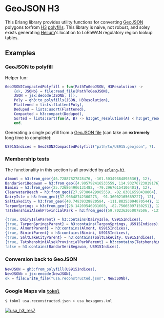 GeoJSON H3
==========

This Erlang library provides utility functions for converting
[GeoJSON] polygons to/from [H3] [polyfills]. This library is naive,
not robust, and soley exists generating [Helium]'s location to LoRaWAN
regulatory region lookup tables.

## Examples

### GeoJSON to polyfill

Helper fun:

```erlang
GeoJSON2CompactedPolyfill = fun(PathToGeoJSON, H3Resolution) ->
    {ok, JSONb} = file:read_file(PathToGeoJSON),
    JSON = jsx:decode(JSONb, []),
    Poly = gh3:to_polyfills(JSON, H3Resolution),
    Flattened = lists:flatten(Poly),
    Deduped = lists:usort(Flattened),
    Compacted = h3:compact(Deduped),
    Sorted = lists:sort(fun(A, B) -> h3:get_resolution(A) < h3:get_resolution(B) end, Compacted)
    end.
```

Generating a single polyfill from a [GeoJSON file] (can take an **extremely** long time to complete):

```erlang
US915Indices = GeoJSON2CompactedPolyfill("path/to/US915.geojson", 7).
```

### Membership tests

The functionality in this section is all provided by [`erlang-h3`].

```erl
Almont = h3:from_geo({46.72887827828476, -101.50349384893536}, 12),
BandarSeriBegawan = h3:from_geo({4.905792416533559, 114.93276723019176}, 12),
Bimini = h3:from_geo({25.726864906131482, -79.29676154106401}, 12),
ClearwaterBeach = h3:from_geo({27.97380429905559, -82.83016590438804}, 12),
DairyIsle = h3:from_geo({37.96648742360273, -91.36002165669227}, 12),
SaltLakeCity = h3:from_geo({40.74839328820584, -111.88253094070544}, 12),
TarponSprings = h3:from_geo({28.14209546931603, -82.75665097150251}, 12),
TatshenshiniAlsekProvincialPark = h3:from_geo({59.702362050078506, -137.15257362745595}, 12),

{true, DairyIsleParent} = h3:contains(DairyIsle, US915Indices),
{true, TarponSpringsParent} = h3:contains(TarponSprings, US915Indices),
{true, AlmontParent} = h3:contains(Almont, US915Indices),
{true, BiminiParent} = h3:contains(Bimini, US915Indices),
{true, SaltLakeCityParent} = h3:contains(SaltLakeCity, US915Indices),
{true, TatshenshiniAlsekProvincialParkParent} = h3:contains(TatshenshiniAlsekProvincialPark, US915Indices),
false = h3:contains(BandarSeriBegawan, US915Indices).
```

### Conversion back to GeoJSON

```erl
NewJSON = gh3:from_polyfill(US915Indices),
NewJSONb = jsx:encode(NewJSON),
ok = file:write_file("usa.reconstructed.json", NewJSONb),
```

### Google Maps via [`tokml`]

```sh
$ tokml usa.reconstructed.json > usa_hexagons.kml
```

[![usa_h3_res7](https://user-images.githubusercontent.com/2551201/108751085-a42b2580-74f6-11eb-95bf-9fafa5c088f4.png)](https://www.google.com/maps/d/u/0/viewer?hl=en&mid=1bkba4TajlAE3A8YcA647gJDAw80mtVMN&ll=9.618532832074589%2C-127.25061195&z=2)


[`tokml`]: https://github.com/mapbox/tokml


[GeoJSON]: https://geojson.org
[H3]: https://h3geo.org
[`erlang-h3`]: https://github.com/helium/erlang-h3
[GeoJSON file]: https://github.com/gradoj/hplans
[polyfills]: https://en.wikipedia.org/wiki/Flood_fill
[Helium]: https://github.com/helium



